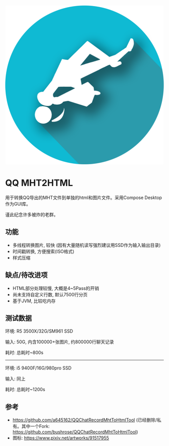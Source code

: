 ![](src/jvmMain/resources/drawables/qq-mht2html.png)

# QQ MHT2HTML

用于转换QQ导出的MHT文件到单独的html和图片文件。采用Compose Desktop作为GUI库。

谨此纪念许多被炸的老群。

## 功能

* 多线程转换图片, 较快 (因有大量随机读写强烈建议用SSD作为输入输出目录)
* 时间戳转换, 方便搜索(ISO格式)
* 样式压缩

## 缺点/待改进项

* HTML部分处理较慢, 大概是4~5Pass的开销
* 尚未支持自定义行数, 默认7500行分页
* 基于JVM, 比较吃内存

## 测试数据

环境: R5 3500X/32G/SM961 SSD

输入: 50G, 内含100000+张图片, 约800000行聊天记录

耗时: 总耗时~800s

--------

环境: i5 9400F/16G/980pro SSD

输入: 同上

耗时: 总耗时~1200s

## 参考

* https://github.com/a645162/QQChatRecordMhtToHtmlTool (已经删除/私有。其中一个Fork: https://github.com/bushrose/QQChatRecordMhtToHtmlTool)
* 图标: https://www.pixiv.net/artworks/91517955